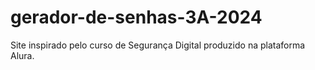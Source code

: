 # gerador-de-senhas-3A-2024
Site inspirado pelo curso de Segurança Digital produzido na plataforma Alura.
